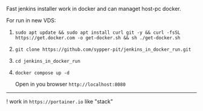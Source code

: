 Fast jenkins installer work in docker and can managet host-pc docker.

For run in new VDS:
1) ```sudo apt update && sudo apt install curl git -y && curl -fsSL https://get.docker.com -o get-docker.sh && sh ./get-docker.sh```
2) ```git clone https://github.com/sypper-pit/jenkins_in_docker_run.git```
3) ```cd jenkins_in_docker_run```
4) ```docker compose up -d```

   Open in you browser ```http://localhost:8080```

 _____
 ! work in ```https://portainer.io``` like "stack"
